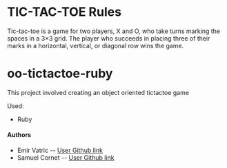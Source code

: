# TIC-TAC-TOE Rules

Tic-tac-toe is a game for two players, X and O, who take turns marking the spaces in a 3×3 grid. The player who succeeds in placing three of their marks in a horizontal, vertical, or diagonal row wins the game.

# oo-tictactoe-ruby

This project involved creating an object oriented tictactoe game

Used:

- Ruby

#### Authors

- Emir Vatric -- [User Github link](https://github.com/EmirVatric)
- Samuel Cornet -- [User Github link](https://github.com/CornetS28)
